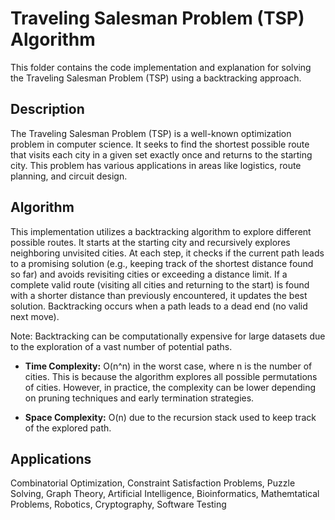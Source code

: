 # Traveling Salesman Problem (TSP) Algorithm

This folder contains the code implementation and explanation for solving the Traveling Salesman Problem (TSP) using a backtracking approach.

## Description

The Traveling Salesman Problem (TSP) is a well-known optimization problem in computer science. It seeks to find the shortest possible route that visits each city in a given set exactly once and returns to the starting city. This problem has various applications in areas like logistics, route planning, and circuit design.

## Algorithm

This implementation utilizes a backtracking algorithm to explore different possible routes. It starts at the starting city and recursively explores neighboring unvisited cities. At each step, it checks if the current path leads to a promising solution (e.g., keeping track of the shortest distance found so far) and avoids revisiting cities or exceeding a distance limit. If a complete valid route (visiting all cities and returning to the start) is found with a shorter distance than previously encountered, it updates the best solution. Backtracking occurs when a path leads to a dead end (no valid next move).

Note: Backtracking can be computationally expensive for large datasets due to the exploration of a vast number of potential paths.

* **Time Complexity:** O(n^n) in the worst case, where n is the number of cities. This is because the algorithm explores all possible permutations of cities. However, in practice, the complexity can be lower depending on pruning techniques and early termination strategies.

* **Space Complexity:** O(n) due to the recursion stack used to keep track of the explored path.

## Applications

Combinatorial Optimization, Constraint Satisfaction Problems, Puzzle Solving, Graph Theory, Artificial Intelligence, Bioinformatics, Mathemtatical Problems, Robotics, Cryptography, Software Testing